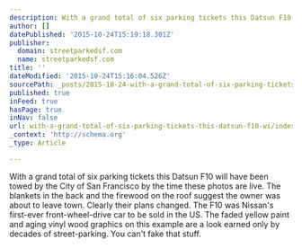 ```yaml
---
description: With a grand total of six parking tickets this Datsun F10 will have been towed by the City of San Francisco by the time these photos are live. The blankets in t
author: []
datePublished: '2015-10-24T15:19:18.301Z'
publisher:
  domain: streetparkedsf.com
  name: streetparkedsf.com
title: ''
dateModified: '2015-10-24T15:16:04.526Z'
sourcePath: _posts/2015-10-24-with-a-grand-total-of-six-parking-tickets-this-datsun-f10-wi.md
published: true
inFeed: true
hasPage: true
inNav: false
url: with-a-grand-total-of-six-parking-tickets-this-datsun-f10-wi/index.html
_context: 'http://schema.org'
_type: Article

---
```

With a grand total of six parking tickets this Datsun F10 will have been towed by the City of San Francisco by the time these photos are live. The blankets in the back and the firewood on the roof suggest the owner was about to leave town. Clearly their plans changed. The F10 was Nissan's first-ever front-wheel-drive car to be sold in the US. The faded yellow paint and aging vinyl wood graphics on this example are a look earned only by decades of street-parking. You can't fake that stuff.